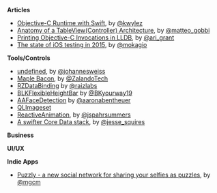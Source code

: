 **Articles**

* [Objective-C Runtime with Swift](http://blog.corywiles.com/objective-c-runtime-with-swfit), by [@kwylez](https://twitter.com/kwylez)
* [Anatomy of a TableView(Controller) Architecture](http://matteogobbi.github.io/blog/2015/03/22/anatomy-of-a-tableview-controller-architecture/), by [@matteo_gobbi](https://twitter.com/matteo_gobbi)
* [Printing Objective-C Invocations in LLDB](http://arigrant.com/blog/2014/2/18/chisels-print-invocation-command), by [@ari_grant](https://twitter.com/ari_grant)
* [The state of iOS testing in 2015](http://www.mokacoding.com/blog/ios-testing-in-2015/), by [@mokagio](https://twitter.com/mokagio)


**Tools/Controls**

* [undefined](https://github.com/weissi/swift-undefined), by [@johannesweiss](https://twitter.com/johannesweiss)
* [Maple Bacon](https://github.com/zalando/MapleBacon), by [@ZalandoTech](https://twitter.com/ZalandoTech)
* [RZDataBinding](https://github.com/Raizlabs/RZDataBinding) by [@raizlabs](https://twitter.com/raizlabs)
* [BLKFlexibleHeightBar](https://github.com/bryankeller/BLKFlexibleHeightBar) by [@BKyourway19](https://twitter.com/BKyourway19)
* [AAFaceDetection](https://github.com/aaronabentheuer/AAFaceDetection) by [@aaronabentheuer](https://twitter.com/aaronabentheuer)
* [QLImageset](https://github.com/qfish/QLImageset)
* [ReactiveAnimation](https://github.com/ReactiveCocoa/ReactiveAnimation), by [@jspahrsummers](https://twitter.com/jspahrsummers)
* [A swifter Core Data stack](https://github.com/jessesquires/JSQCoreDataKit), by [@jesse_squires](https://twitter.com/jesse_squires)

**Business**

**UI/UX**

**Indie Apps**

* [Puzzly - a new social network for sharing your selfies as puzzles](https://itunes.apple.com/app/puzzly-turn-your-selfies-into/id961658385&mt=8), by [@mgcm](https://twitter.com/mgcm)
